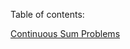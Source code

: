 Table of contents:

[Continuous Sum Problems](https://weitongruan.github.io/coding/algorithms/continuous_sum_problems)
